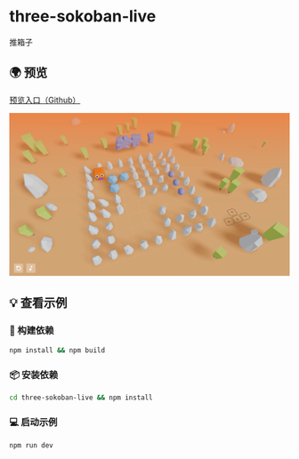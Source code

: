 # three-sokoban-live
  推箱子

 ## 🌍 预览

[预览入口（Github）](https://liamwu50.github.io/three-sokoban-live)

![Screenshot 2023-10-30 alle 23 54 57](https://raw.githubusercontent.com/LiamWu50/three-sokoban-live/main/public/sokoban-banner.png)

## 💡 查看示例

### 🔨 构建依赖

```bash
npm install && npm build
```

### 📦 安装依赖

```bash
cd three-sokoban-live && npm install
```

### 💻 启动示例

```bash
npm run dev
```
